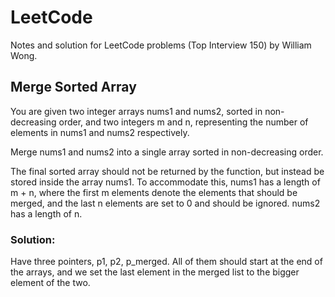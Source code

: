 # LeetCode
Notes and solution for LeetCode problems (Top Interview 150) by William Wong.

## Merge Sorted Array

You are given two integer arrays nums1 and nums2, sorted in non-decreasing order, and two integers m and n, representing the number of elements in nums1 and nums2 respectively.

Merge nums1 and nums2 into a single array sorted in non-decreasing order.

The final sorted array should not be returned by the function, but instead be stored inside the array nums1. To accommodate this, nums1 has a length of m + n, where the first m elements denote the elements that should be merged, and the last n elements are set to 0 and should be ignored. nums2 has a length of n.


### Solution:
Have three pointers, p1, p2, p_merged. All of them should start at the end of the arrays, and we set the last element in the merged list to the bigger element of the two. 
 
